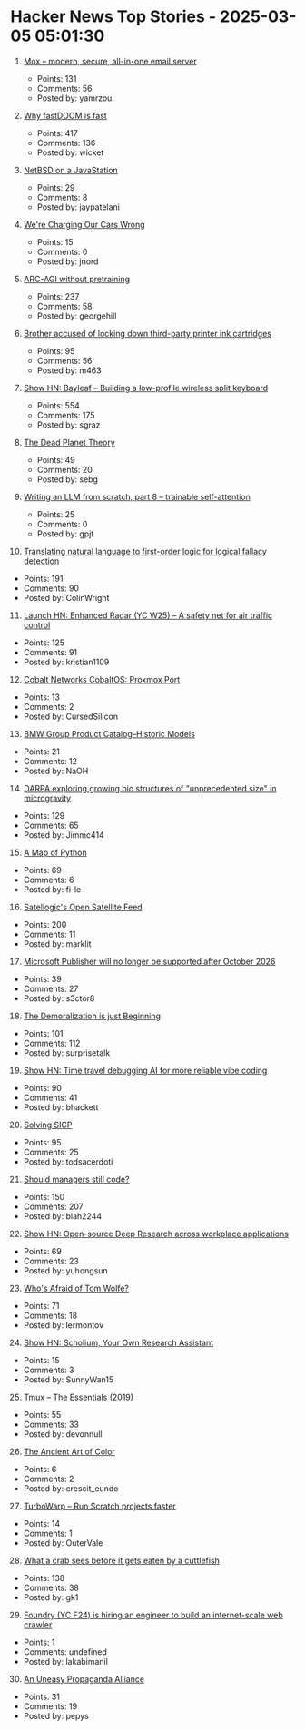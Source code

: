 # Hacker News Top Stories - 2025-03-05 05:01:30

1. [Mox – modern, secure, all-in-one email server](https://www.xmox.nl/)
   - Points: 131
   - Comments: 56
   - Posted by: yamrzou

2. [Why fastDOOM is fast](https://fabiensanglard.net/fastdoom/index.html)
   - Points: 417
   - Comments: 136
   - Posted by: wicket

3. [NetBSD on a JavaStation](https://fatsquirrel.org/oldfartsalmanac/netbsd-on-a-javastation/)
   - Points: 29
   - Comments: 8
   - Posted by: jaypatelani

4. [We're Charging Our Cars Wrong](https://spectrum.ieee.org/ev-charging-2671242103)
   - Points: 15
   - Comments: 0
   - Posted by: jnord

5. [ARC-AGI without pretraining](https://iliao2345.github.io/blog_posts/arc_agi_without_pretraining/arc_agi_without_pretraining.html)
   - Points: 237
   - Comments: 58
   - Posted by: georgehill

6. [Brother accused of locking down third-party printer ink cartridges](https://www.tomshardware.com/peripherals/printers/brother-accused-of-locking-down-third-party-printer-ink-cartridges-via-firmware-updates-removing-older-firmware-versions-from-support-portals)
   - Points: 95
   - Comments: 56
   - Posted by: m463

7. [Show HN: Bayleaf – Building a low-profile wireless split keyboard](https://www.graz.io/articles/bayleaf-wireless-keyboard)
   - Points: 554
   - Comments: 175
   - Posted by: sgraz

8. [The Dead Planet Theory](https://arealsociety.substack.com/p/the-dead-planet-theory)
   - Points: 49
   - Comments: 20
   - Posted by: sebg

9. [Writing an LLM from scratch, part 8 – trainable self-attention](https://www.gilesthomas.com/2025/03/llm-from-scratch-8-trainable-self-attention)
   - Points: 25
   - Comments: 0
   - Posted by: gpjt

10. [Translating natural language to first-order logic for logical fallacy detection](https://arxiv.org/abs/2405.02318)
   - Points: 191
   - Comments: 90
   - Posted by: ColinWright

11. [Launch HN: Enhanced Radar (YC W25) – A safety net for air traffic control](undefined)
   - Points: 125
   - Comments: 91
   - Posted by: kristian1109

12. [Cobalt Networks CobaltOS: Proxmox Port](https://archive.org/details/CobaltOS-Proxmox)
   - Points: 13
   - Comments: 2
   - Posted by: CursedSilicon

13. [BMW Group Product Catalog–Historic Models](https://www.bmwgroup-classic.com/en/history/historic-modeloverview-bmw.html)
   - Points: 21
   - Comments: 12
   - Posted by: NaOH

14. [DARPA exploring growing bio structures of "unprecedented size" in microgravity](https://sam.gov/opp/426e5868fcf74dd4ada3768b00b09234/view)
   - Points: 129
   - Comments: 65
   - Posted by: Jimmc414

15. [A Map of Python](https://fi-le.net/pypi/)
   - Points: 69
   - Comments: 6
   - Posted by: fi-le

16. [Satellogic's Open Satellite Feed](https://tech.marksblogg.com/satellogic-open-data-feed.html)
   - Points: 200
   - Comments: 11
   - Posted by: marklit

17. [Microsoft Publisher will no longer be supported after October 2026](https://support.microsoft.com/en-gb/office/microsoft-publisher-will-no-longer-be-supported-after-october-2026-ee6302a2-4bc7-4841-babf-8e9be3acbfd7)
   - Points: 39
   - Comments: 27
   - Posted by: s3ctor8

18. [The Demoralization is just Beginning](https://geohot.github.io//blog/jekyll/update/2025/03/03/demoralization-is-just-beginning.html)
   - Points: 101
   - Comments: 112
   - Posted by: surprisetalk

19. [Show HN: Time travel debugging AI for more reliable vibe coding](https://nut.new)
   - Points: 90
   - Comments: 41
   - Posted by: bhackett

20. [Solving SICP](https://lockywolf.wordpress.com/2021/02/08/solving-sicp/)
   - Points: 95
   - Comments: 25
   - Posted by: todsacerdoti

21. [Should managers still code?](https://theengineeringmanager.substack.com/p/should-managers-still-code)
   - Points: 150
   - Comments: 207
   - Posted by: blah2244

22. [Show HN: Open-source Deep Research across workplace applications](https://github.com/onyx-dot-app/onyx)
   - Points: 69
   - Comments: 23
   - Posted by: yuhongsun

23. [Who's Afraid of Tom Wolfe?](https://commonreader.wustl.edu/c/whos-afraid-of-tom-wolfe/)
   - Points: 71
   - Comments: 18
   - Posted by: lermontov

24. [Show HN: Scholium, Your Own Research Assistant](https://github.com/QDScholium/ScholiumAI)
   - Points: 15
   - Comments: 3
   - Posted by: SunnyWan15

25. [Tmux – The Essentials (2019)](https://davidwinter.dev/2019/03/14/tmux-the-essentials)
   - Points: 55
   - Comments: 33
   - Posted by: devonnull

26. [The Ancient Art of Color](https://worldhistory.substack.com/p/the-ancient-art-of-color)
   - Points: 6
   - Comments: 2
   - Posted by: crescit_eundo

27. [TurboWarp – Run Scratch projects faster](https://turbowarp.org)
   - Points: 14
   - Comments: 1
   - Posted by: OuterVale

28. [What a crab sees before it gets eaten by a cuttlefish](https://www.nytimes.com/2025/03/03/science/cuttlefish-camouflage-huting-crabs.html)
   - Points: 138
   - Comments: 38
   - Posted by: gk1

29. [Foundry (YC F24) is hiring an engineer to build an internet-scale web crawler](https://www.ycombinator.com/companies/foundry/jobs/xtwLIsF-founding-engineer-large-scale-web-scraping-crawling)
   - Points: 1
   - Comments: undefined
   - Posted by: lakabimanil

30. [An Uneasy Propaganda Alliance](https://www.historytoday.com/archive/history-matters/uneasy-propaganda-alliance)
   - Points: 31
   - Comments: 19
   - Posted by: pepys

